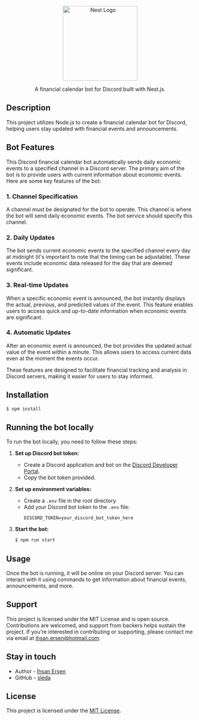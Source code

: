<p align="center">
  <img src="https://cdn-icons-png.flaticon.com/512/4712/4712104.png" width="200" alt="Nest Logo" />
</p>

<p align="center">A financial calendar bot for Discord built with Nest.js.</p>

## Description

This project utilizes Node.js to create a financial calendar bot for Discord, helping users stay updated with financial events and announcements.

## Bot Features

This Discord financial calendar bot automatically sends daily economic events to a specified channel in a Discord server. The primary aim of the bot is to provide users with current information about economic events. Here are some key features of the bot:

### 1. Channel Specification

A channel must be designated for the bot to operate. This channel is where the bot will send daily economic events. The bot service should specify this channel.

### 2. Daily Updates

The bot sends current economic events to the specified channel every day at midnight (it's important to note that the timing can be adjustable). These events include economic data released for the day that are deemed significant.

### 3. Real-time Updates

When a specific economic event is announced, the bot instantly displays the actual, previous, and predicted values of the event. This feature enables users to access quick and up-to-date information when economic events are significant.

### 4. Automatic Updates

After an economic event is announced, the bot provides the updated actual value of the event within a minute. This allows users to access current data even at the moment the events occur.

These features are designed to facilitate financial tracking and analysis in Discord servers, making it easier for users to stay informed.


## Installation

```bash
$ npm install
```

## Running the bot locally

To run the bot locally, you need to follow these steps:

1. **Set up Discord bot token:**
   - Create a Discord application and bot on the [Discord Developer Portal](https://discord.com/developers/applications).
   - Copy the bot token provided.

2. **Set up environment variables:**
   - Create a `.env` file in the root directory.
   - Add your Discord bot token to the `.env` file:
     ```
     DISCORD_TOKEN=your_discord_bot_token_here
     ```

3. **Start the bot:**
   ```bash
   $ npm run start
   ```

## Usage

Once the bot is running, it will be online on your Discord server. You can interact with it using commands to get information about financial events, announcements, and more.

## Support

This project is licensed under the MIT License and is open source. Contributions are welcomed, and support from backers helps sustain the project. If you're interested in contributing or supporting, please contact me via email at [ihsan.ersen@hotmail.com](mailto:ihsan.ersen@hotmail.com).


## Stay in touch

- Author - [İhsan Erşen](https://sleda.github.io)
- GitHub - [sleda](https://github.com/sleda)

## License

This project is licensed under the [MIT License](LICENSE).
